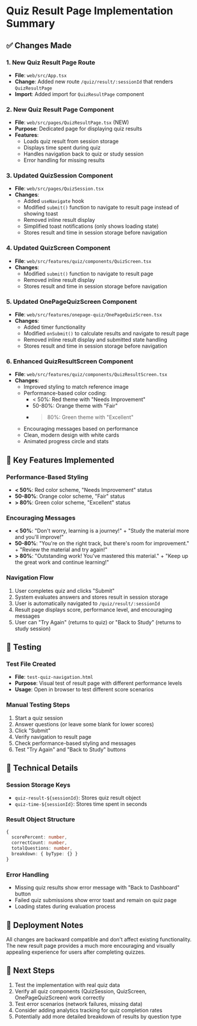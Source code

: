 # Quiz Result Page Implementation Summary

## ✅ Changes Made

### 1. **New Quiz Result Page Route**
- **File**: `web/src/App.tsx`
- **Change**: Added new route `/quiz/result/:sessionId` that renders `QuizResultPage`
- **Import**: Added import for `QuizResultPage` component

### 2. **New Quiz Result Page Component**
- **File**: `web/src/pages/QuizResultPage.tsx` (NEW)
- **Purpose**: Dedicated page for displaying quiz results
- **Features**:
  - Loads quiz result from session storage
  - Displays time spent during quiz
  - Handles navigation back to quiz or study session
  - Error handling for missing results

### 3. **Updated QuizSession Component**
- **File**: `web/src/pages/QuizSession.tsx`
- **Changes**:
  - Added `useNavigate` hook
  - Modified `submit()` function to navigate to result page instead of showing toast
  - Removed inline result display
  - Simplified toast notifications (only shows loading state)
  - Stores result and time in session storage before navigation

### 4. **Updated QuizScreen Component**
- **File**: `web/src/features/quiz/components/QuizScreen.tsx`
- **Changes**:
  - Modified `submit()` function to navigate to result page
  - Removed inline result display
  - Stores result and time in session storage before navigation

### 5. **Updated OnePageQuizScreen Component**
- **File**: `web/src/features/onepage-quiz/OnePageQuizScreen.tsx`
- **Changes**:
  - Added timer functionality
  - Modified `onSubmit()` to calculate results and navigate to result page
  - Removed inline result display and submitted state handling
  - Stores result and time in session storage before navigation

### 6. **Enhanced QuizResultScreen Component**
- **File**: `web/src/features/quiz/components/QuizResultScreen.tsx`
- **Changes**:
  - Improved styling to match reference image
  - Performance-based color coding:
    - < 50%: Red theme with "Needs Improvement"
    - 50-80%: Orange theme with "Fair"
    - > 80%: Green theme with "Excellent"
  - Encouraging messages based on performance
  - Clean, modern design with white cards
  - Animated progress circle and stats

## 🎯 Key Features Implemented

### Performance-Based Styling
- **< 50%**: Red color scheme, "Needs Improvement" status
- **50-80%**: Orange color scheme, "Fair" status  
- **> 80%**: Green color scheme, "Excellent" status

### Encouraging Messages
- **< 50%**: "Don't worry, learning is a journey!" + "Study the material more and you'll improve!"
- **50-80%**: "You're on the right track, but there's room for improvement." + "Review the material and try again!"
- **> 80%**: "Outstanding work! You've mastered this material." + "Keep up the great work and continue learning!"

### Navigation Flow
1. User completes quiz and clicks "Submit"
2. System evaluates answers and stores result in session storage
3. User is automatically navigated to `/quiz/result/:sessionId`
4. Result page displays score, performance level, and encouraging messages
5. User can "Try Again" (returns to quiz) or "Back to Study" (returns to study session)

## 🧪 Testing

### Test File Created
- **File**: `test-quiz-navigation.html`
- **Purpose**: Visual test of result page with different performance levels
- **Usage**: Open in browser to test different score scenarios

### Manual Testing Steps
1. Start a quiz session
2. Answer questions (or leave some blank for lower scores)
3. Click "Submit"
4. Verify navigation to result page
5. Check performance-based styling and messages
6. Test "Try Again" and "Back to Study" buttons

## 🔧 Technical Details

### Session Storage Keys
- `quiz-result-${sessionId}`: Stores quiz result object
- `quiz-time-${sessionId}`: Stores time spent in seconds

### Result Object Structure
```typescript
{
  scorePercent: number,
  correctCount: number,
  totalQuestions: number,
  breakdown: { byType: {} }
}
```

### Error Handling
- Missing quiz results show error message with "Back to Dashboard" button
- Failed quiz submissions show error toast and remain on quiz page
- Loading states during evaluation process

## 🚀 Deployment Notes

All changes are backward compatible and don't affect existing functionality. The new result page provides a much more encouraging and visually appealing experience for users after completing quizzes.

## 📝 Next Steps

1. Test the implementation with real quiz data
2. Verify all quiz components (QuizSession, QuizScreen, OnePageQuizScreen) work correctly
3. Test error scenarios (network failures, missing data)
4. Consider adding analytics tracking for quiz completion rates
5. Potentially add more detailed breakdown of results by question type